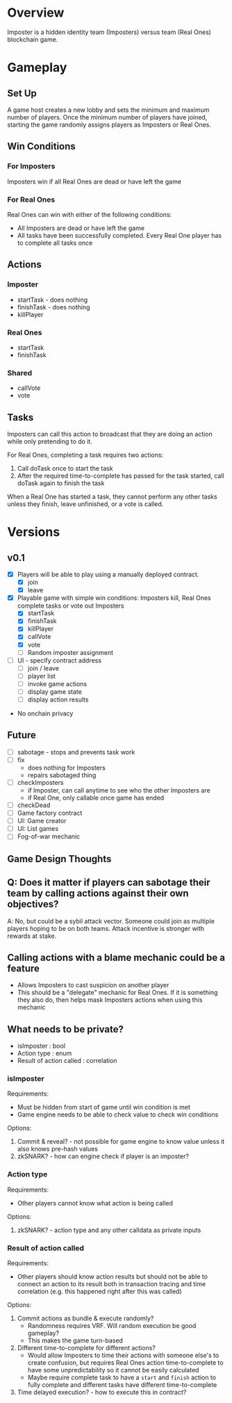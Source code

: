 # Overview
Imposter is a hidden identity team (Imposters) versus team (Real Ones) blockchain game.

# Gameplay

## Set Up

A game host creates a new lobby and sets the minimum and maximum number of players. Once the minimum number of players have joined, starting the game randomly assigns players as Imposters or Real Ones.

## Win Conditions

### For Imposters
Imposters win if all Real Ones are dead or have left the game

### For Real Ones
Real Ones can win with either of the following conditions:
- All Imposters are dead or have left the game
- All tasks have been successfully completed. Every Real One player has to complete all tasks once

## Actions

### Imposter
- startTask - does nothing
- finishTask - does nothing
- killPlayer

### Real Ones
- startTask
- finishTask

### Shared
- callVote
- vote

## Tasks

Imposters can call this action to broadcast that they are doing an action while only pretending to do it.

For Real Ones, completing a task requires two actions:
1. Call doTask once to start the task
1. After the required time-to-complete has passed for the task started, call doTask again to finish the task

When a Real One has started a task, they cannot perform any other tasks unless they finish, leave unfinished, or a vote is called.

# Versions
## v0.1
- [x] Players will be able to play using a manually deployed contract. 
  - [x] join
  - [x] leave
- [x] Playable game with simple win conditions: Imposters kill, Real Ones complete tasks or vote out Imposters
  - [x] startTask
  - [x] finishTask
  - [x] killPlayer
  - [x] callVote
  - [x] vote
  - [ ] Random imposter assignment
- [ ] UI - specify contract address
  - [ ] join / leave
  - [ ] player list
  - [ ] invoke game actions
  - [ ] display game state
  - [ ] display action results
- No onchain privacy

## Future
- [ ] sabotage - stops and prevents task work
- [ ] fix 
  - does nothing for Imposters
  - repairs sabotaged thing
- [ ] checkImposters 
  - if Imposter, can call anytime to see who the other Imposters are
  - if Real One, only callable once game has ended
- [ ] checkDead
- [ ] Game factory contract
- [ ] UI: Game creator
- [ ] UI: List games
- [ ] Fog-of-war mechanic

## Game Design Thoughts
## Q: Does it matter if players can sabotage their team by calling actions against their own objectives?

A: No, but could be a sybil attack vector. Someone could join as multiple players hoping to be on both teams. Attack incentive is stronger with rewards at stake.

## Calling actions with a blame mechanic could be a feature

- Allows Imposters to cast suspicion on another player
- This should be a "delegate" mechanic for Real Ones. If it is something they also do, then helps mask Imposters actions when using this mechanic

## What needs to be private?

- isImposter : bool
- Action type : enum
- Result of action called : correlation

### isImposter

Requirements:
- Must be hidden from start of game until win condition is met
- Game engine needs to be able to check value to check win conditions

Options:
1. Commit & reveal? - not possible for game engine to know value unless it also knows pre-hash values
1. zkSNARK? - how can engine check if player is an imposter?

### Action type

Requirements:
- Other players cannot know what action is being called

Options:
1. zkSNARK? - action type and any other calldata as private inputs

### Result of action called

Requirements:
- Other players should know action results but should not be able to connect an action to its result both in transaction tracing and time correlation (e.g. this happened right after this was called)

Options:
1. Commit actions as bundle & execute randomly? 
    - Randomness requires VRF. Will random execution be good gameplay?
    - This makes the game turn-based
1. Different time-to-complete for different actions?
    - Would allow Imposters to time their actions with someone else's to create confusion, but requires Real Ones action time-to-complete to have some unpredictability so it cannot be easily calculated
    - Maybe require complete task to have a `start` and `finish` action to fully complete and different tasks have different time-to-complete
1. Time delayed execution? - how to execute this in contract?